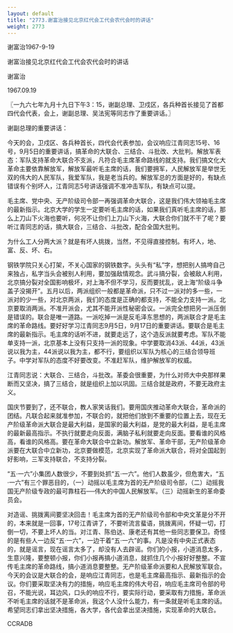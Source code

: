 ```yaml
---
layout: default
title: "2773.谢富治接见北京红代会工代会农代会时的讲话"
weight: 2773
---
```


谢富治1967-9-19

谢富治接见北京红代会工代会农代会时的讲话

谢富治

1967.09.19

〖一九六七年九月十九日下午3：15，谢副总理、卫戍区，各兵种首长接见了首都四代会代表，会上，谢副总理、吴法宪等同志作了重要讲话。〗

谢副总理的重要讲话：

今天的会，卫戍区、各兵种首长，四代会代表参加，会议响应江青同志15号、16号，9月5日的重要讲话，搞革命的大联合、三结合、斗批改、大批判。解放军表态：军队支持革命大联合不支派，凡符合毛主席革命路线的就支持。我们搞文化大革命主要依靠解放军，解放军最听毛主席的话，我们要拥军，人民解放军是举世无双的伟大的人民军队，我爱军队，我是老当兵的。解放军总的方面是好的，有缺点错误有个别坏人，江青同志5号讲话强调不准冲击军队，有缺点可以提。

毛主席、党中央、无产阶级司令部一再强调革命大联合，这是我们伟大领袖毛主席的最新指示。北京大学的学生一定要听毛主席的话，如果我们真听毛主席的话，那么上刀山下火海也要听，何况不让你们上刀山下火海，大联合你们就不干了呢？要听江青同志的话，搞大联合，三结合、斗批改，配合全国大批判。

为什么工人分两大派？就是有坏人挑拨，当然，不见得直接控制。有坏人，地、富、反、坏、右。

钢铁学院只关心打架，不关心国家的钢铁数字。头头有“私”字，想把别人搞垮自己来独占，私字当头会被别人利用，要加强敌情观念。武斗搞分裂，会被敌人利用，北京搞分裂对全国影响极坏，对上海不但不学习，反而要扰乱，说上海“阶级斗争盖子没揭开”。五月以后，两派组织一般都是革命派，只不过一派对的多一些，一派对的少一些，对北京两派，我们的态度是正确的都支持，不能全力支持一派。北京要取消两派。不准开派会，尤其不能开派性秘密会议。一派完全想把另一派压倒是错误的。联合是唯一道路。一派吃掉一派是反毛泽东思想的，两派联合才是毛主席的革命路线。要好好学习江青同志9月5日，9月17日的重要讲话。要联合是毛主席的最新指示。毛主席的话听不进，就要走远了，这个造反派就要考虑。军队不能单支持一派，北京基本上没有只支持一派的现象。中学要取消43派、44派，43派说以我为主，44派说以我为主，都不行，要组织以军队为核心的三结合领导班子。中学对军队的态度不好要改变。不准赶军队，维护解放军的权威。

江青同志说：大联合、三结合，斗批改。革委会很重要，为什么对师大中央那样果断而又坚决，搞了三结合，就是组织上加以巩固。三结合就是政府，不要无政府主义。

国庆节要到了，还不联合，教人家笑话我们。要用国庆推动革命大联合，革命派的团结。凡联合起来就准参加，不联合的，就把他们放到不重要的位置上去，现在无产阶级革命派大联合是最大利益，是国家的最大利益，是党的最大利益，是毛主席的最新最高指示。不执行就要走向反面，满脑子私利就要走向反面。要看谁的风格高，看谁的风格高。要在革命大联合中立新功。解放军、革命干部，无产阶级革命派要在大联合中立新功，北京要做模范，北京实现了革命派大联合，将对全国起到好影响，三军支持联合，不支持分裂。

“五·一六”小集团人数很少，不要到处抓“五·一六”。他们人数虽少，但危害大，“五·一六”有三个罪恶目的，（一）动摇以毛主席为首的无产阶级司令部，（二）动摇我国无产阶级专政的最可靠柱石──伟大的中国人民解放军。（三）动摇新生的革命委员会。

对造谣、挑拨离间要坚决回击！毛主席为首的无产阶级司令部和中央文革是分不开的，本来就是一回事，17号江青讲了，不要听流言蜚语，挑拨离间，怀疑一切，打倒一切，不要上坏人的当。对江青、陈伯达、康老还有其他一些同志要保卫。奇怪的是有些人一边反“五·一六”，一边干着“五·一六”的事。凡是没有中央正式表态的，就是谣言，现在谣言太多了，却没有人去辟谣。你们的小报，小道消息太多，生意兴隆，要整顿小报，你们小报再搞小道消息，就抓住几个小报好好整整。不宣传毛主席的革命路线，搞小道消息要整整。无产阶级革命派要和人民解放军联合。今天的会议是大联合的会，是响应江青同志，也是毛主席最高指示、最新指示的会议。你们要采取坚决有力的措施，响应毛主席的伟大号召，响应毛主席司令部的号召，不能光说，耳边风，口头的响应不行，要实际行动，要采取有力措施，革命派不听毛主席的话就不是革命派，我这个人没什么能力，有一条就是听毛主席的话。希望同志们拿出坚决措施，各大学，各代会拿出坚决措施，实现革命的大联合。

CCRADB

